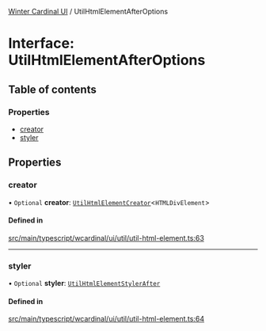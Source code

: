 [Winter Cardinal UI](../README.md) / UtilHtmlElementAfterOptions

# Interface: UtilHtmlElementAfterOptions

## Table of contents

### Properties

- [creator](UtilHtmlElementAfterOptions.md#creator)
- [styler](UtilHtmlElementAfterOptions.md#styler)

## Properties

### creator

• `Optional` **creator**: [`UtilHtmlElementCreator`](../README.md#utilhtmlelementcreator)<`HTMLDivElement`\>

#### Defined in

[src/main/typescript/wcardinal/ui/util/util-html-element.ts:63](https://github.com/winter-cardinal/winter-cardinal-ui/blob/v0.154.0/src/main/typescript/wcardinal/ui/util/util-html-element.ts#L63)

___

### styler

• `Optional` **styler**: [`UtilHtmlElementStylerAfter`](../README.md#utilhtmlelementstylerafter)

#### Defined in

[src/main/typescript/wcardinal/ui/util/util-html-element.ts:64](https://github.com/winter-cardinal/winter-cardinal-ui/blob/v0.154.0/src/main/typescript/wcardinal/ui/util/util-html-element.ts#L64)
